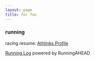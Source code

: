 ```yaml
---
layout: page
title: for fun
---
```



### running

racing resume: [Athlinks Profile](https://www.athlinks.com/Athletes/102847892)<br/>

<div class="RAWidget">
  <a href="https://www.runningahead.com/">Running Log</a> powered by RunningAHEAD 
  <script type="text/javascript" src="https://www.runningahead.com/scripts/c24b390dbe8442a3926a1aa876daff96/records"></script>
</div>

